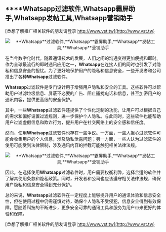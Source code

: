 ## ****Whatsapp**过滤软件,**Whatsapp**霸屏助手,**Whatsapp**发帖工具,**Whatsapp**营销助手**

[😍想了解推广相关软件的朋友请登录 http://www.vst.tw](http://www.vst.tw)

 <center><img src="https://vst.tw/MP4/tuiguang/png/0.png" alt="**Whatsapp**过滤软件,**Whatsapp**霸屏助手,**Whatsapp**发帖工具,**Whatsapp**营销助手"></center>

在当今数字化时代，随着通讯技术的发展，人们之间的沟通变得更加便捷和即时。作为全球最流行的即时通讯应用之一，**Whatsapp**在连接人们的同时也引发了对隐私和信息安全的担忧。为了更好地保护用户的隐私和信息安全，一些开发者和公司推出了各种**Whatsapp**过滤软件。

**Whatsapp**过滤软件是专门设计用于增强用户隐私和安全的工具。这些软件可以帮助用户过滤垃圾信息、屏蔽不必要的广告、阻止骚扰电话和信息，甚至加密用户的通讯内容，提供更高级的安全保护。

其中，一些**Whatsapp**过滤软件还提供了个性化定制的功能，让用户可以根据自己的需求和偏好设置过滤规则，进一步保护个人隐私。与此同时，这些软件也能帮助用户过滤虚假信息和欺诈行为，提升用户在社交网络上的安全感和信任度。

然而，使用**Whatsapp**过滤软件也存在一些争议。一方面，一些人担心过滤软件可能会收集用户的个人信息，涉及隐私泄露问题；另一方面，一些人认为过滤软件的使用可能受到法律限制，涉及通讯内容的拦截可能触犯相关法律法规。

 <center><img src="https://vst.tw/MP4/tuiguang/png/3.png" alt="**Whatsapp**过滤软件,**Whatsapp**霸屏助手,**Whatsapp**发帖工具,**Whatsapp**营销助手"></center>

因此，在选择使用**Whatsapp**过滤软件时，用户需要权衡利弊，选择合适的软件并了解其使用条款和隐私政策。同时，开发者和公司也应该遵守相关法律法规，确保用户隐私和信息安全得到充分保护。

总的来说，**Whatsapp**过滤软件在一定程度上能够提升用户的通讯体验和信息安全性，但在使用过程中仍需谨慎对待，确保个人隐私不受侵犯，信息安全得到有效保障。愿随着科技的不断进步，更多安全可靠的通讯工具和服务为用户带来更好的体验和保障。

[😍想了解推广相关软件的朋友请登录 http://www.vst.tw](http://www.vst.tw)




